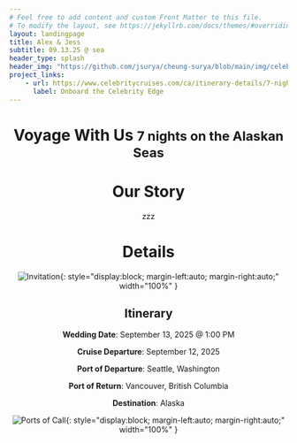 ```yaml
---
# Feel free to add content and custom Front Matter to this file.
# To modify the layout, see https://jekyllrb.com/docs/themes/#overriding-theme-defaults
layout: landingpage
title: Alex & Jess
subtitle: 09.13.25 @ sea
header_type: splash
header_img: "https://github.com/jsurya/cheung-surya/blob/main/img/celebrityedge-ship.jpg?raw=true"
project_links:
    - url: https://www.celebritycruises.com/ca/itinerary-details/7-night-alaska-dawes-glacier-from-seattle-washington
      label: Onboard the Celebrity Edge
---
```


<div style="text-align: center;" markdown="1">
<h1> Voyage With Us <small class="text-muted">7 nights on the Alaskan Seas</small></h1>

# Our Story

zzz

# Details

![Invitation](https://github.com/jsurya/cheung-surya/blob/main/img/celebrityedge-inv.png?raw=true){: style="display:block; margin-left:auto; margin-right:auto;" width="100%" }

## Itinerary

**Wedding Date**: September 13, 2025 @ 1:00 PM

**Cruise Departure**: September 12, 2025

**Port of Departure**: Seattle, Washington

**Port of Return**: Vancouver, British Columbia

**Destination**: Alaska

![Ports of Call](https://github.com/jsurya/cheung-surya/blob/main/imgSEA_KTN_JNU_SGY_ENC_YVR_1200x430.gif?raw=true){: style="display:block; margin-left:auto; margin-right:auto;" width="100%" }

</div>